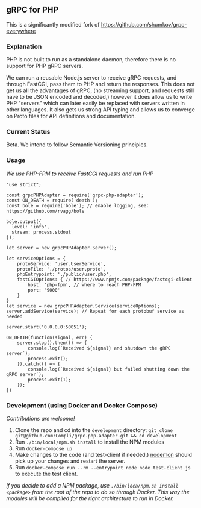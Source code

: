 ## gRPC for PHP

This is a significantly modified fork of https://github.com/shumkov/grpc-everywhere

### Explanation

PHP is not built to run as a standalone daemon, therefore there is no support for PHP gRPC servers.

We can run a reusable Node.js server to receive gRPC requests, and through FastCGI, pass them to PHP and return the responses. This does not get us all the advantages of gRPC, (no streaming support, and requests still have to be JSON encoded and decoded,) however it does allow us to write PHP "servers" which can later easily be replaced with servers written in other languages. It also gets us strong API typing and allows us to converge on Proto files for API definitions and documentation.

### Current Status

Beta. We intend to follow Semantic Versioning principles.

### Usage

_We use PHP-FPM to receive FastCGI requests and run PHP_

```node
"use strict";

const grpcPHPAdapter = require('grpc-php-adapter');
const ON_DEATH = require('death');
const bole = require('bole'); // enable logging, see: https://github.com/rvagg/bole

bole.output({
  level: 'info',
  stream: process.stdout
});

let server = new grpcPHPAdapter.Server();

let serviceOptions = {
    protoService: 'user.UserService',
    protoFile: './protos/user.proto',
    phpEntrypoint: './public/user.php',
    fastCGIOptions: { // https://www.npmjs.com/package/fastcgi-client
        host: 'php-fpm', // where to reach PHP-FPM
        port: '9000'
    }
}
let service = new grpcPHPAdapter.Service(serviceOptions);
server.addService(service); // Repeat for each protobuf service as needed

server.start('0.0.0.0:50051');

ON_DEATH(function(signal, err) {
    server.stop().then(() => {
        console.log(`Received ${signal} and shutdown the gRPC server`);
        process.exit();
    }).catch(() => {
        console.log(`Received ${signal} but failed shutting down the gRPC server`);
        process.exit(1);
    });
})
```

### Development (using Docker and Docker Compose)

_Contributions are welcome!_

1. Clone the repo and cd into the `development` directory: `git clone git@github.com:Compli/grpc-php-adapter.git && cd development`
2. Run `./bin/local/npm.sh install` to install the NPM modules
3. Run `docker-compose up`
4. Make changes to the code (and test-client if needed,) [nodemon](https://www.npmjs.com/package/nodemon) should pick up your changes and restart the server.
5. Run `docker-compose run --rm --entrypoint node node test-client.js` to execute the test client.

_If you decide to add a NPM package, use `./bin/loca/npm.sh install <package>` from the root of the repo to do so through Docker. This way the modules will be compiled for the right architecture to run in Docker._

